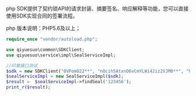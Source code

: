 php SDK提供了契约锁API的请求封装、摘要签名、响应解释等功能，您可以直接使用SDK实现合同的签署流程。

php 版本说明：PHP5.6及以上；

```php
require_once "vendor/autoload.php";

use qiyuesuo\common\SDKClient;
use qiyuesuo\service\impl\SealServiceImpl;

//印章接口测试
$sdk = new SDKClient("0VPomO22**", "nOcih5AtxnD6vCmYLWi42iz2VJM0**", "https://openapi.qiyuesuo.me");
$sealServiceImpl = new SealServiceImpl($sdk);
$result =  $sealServiceImpl->findSeal('123456');
print_r($result);
```
